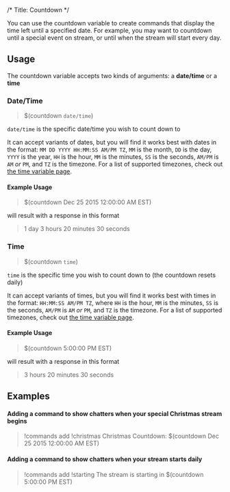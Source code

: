 /*
Title: Countdown
*/

You can use the countdown variable to create commands that display the time left until a specified date. For example, you may want to countdown until a special event on stream, or until when the stream will start every day.

## Usage

The countdown variable accepts two kinds of arguments: a **date/time** or a **time**

### Date/Time

> $(countdown `date/time`)

`date/time` is the specific date/time you wish to count down to

It can accept variants of dates, but you will find it works best with dates in the format: `MM DD YYYY HH:MM:SS AM/PM TZ`, `MM` is the month, `DD` is the day, `YYYY` is the year, `HH` is the hour, `MM` is the minutes, `SS` is the seconds, `AM/PM` is `AM` *or* `PM`, and `TZ` is the timezone. For a list of supported timezones, check out [the time variable page](https://docs.nightbot.tv/commands/variables/time#timezones).

#### Example Usage

> $(countdown Dec 25 2015 12:00:00 AM EST)

will result with a response in this format

> 1 day 3 hours 20 minutes 30 seconds

### Time

> $(countdown `time`)

`time` is the specific time you wish to count down to (the countdown resets daily)

It can accept variants of times, but you will find it works best with times in the format: `HH:MM:SS AM/PM TZ`, where `HH` is the hour, `MM` is the minutes, `SS` is the seconds, `AM/PM` is `AM` *or* `PM`, and `TZ` is the timezone. For a list of supported timezones, check out [the time variable page](https://docs.nightbot.tv/commands/variables/time#timezones).

#### Example Usage

> $(countdown 5:00:00 PM EST)

will result with a response in this format

> 3 hours 20 minutes 30 seconds


## Examples

#### Adding a command to show chatters when your special Christmas stream begins

> !commands add !christmas Christmas Countdown: $(countdown Dec 25 2015 12:00:00 AM EST)


#### Adding a command to show chatters when your stream starts daily

> !commands add !starting The stream is starting in $(countdown 5:00:00 PM EST)